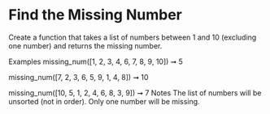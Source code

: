 # Find the Missing Number

Create a function that takes a list of numbers between 1 and 10 (excluding one number) and returns the missing number.

Examples
missing_num([1, 2, 3, 4, 6, 7, 8, 9, 10]) ➞ 5

missing_num([7, 2, 3, 6, 5, 9, 1, 4, 8]) ➞ 10

missing_num([10, 5, 1, 2, 4, 6, 8, 3, 9]) ➞ 7
Notes
The list of numbers will be unsorted (not in order).
Only one number will be missing.
